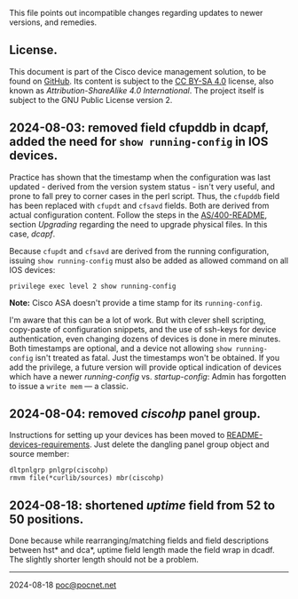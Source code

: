 This file points out incompatible changes regarding updates to newer versions, and remedies.

## License.
This document is part of the Cisco device management solution, to be found on [GitHub](https://github.com/PoC-dev/cisco-erfassung). Its content is subject to the [CC BY-SA 4.0](https://creativecommons.org/licenses/by-sa/4.0/) license, also known as *Attribution-ShareAlike 4.0 International*. The project itself is subject to the GNU Public License version 2.

## 2024-08-03: removed field cfupddb in dcapf, added the need for `show running-config` in IOS devices.
Practice has shown that the timestamp when the configuration was last updated - derived from the version system status - isn't very useful, and prone to fall prey to corner cases in the perl script. Thus, the `cfupddb` field has been replaced with `cfupdt` and `cfsavd` fields. Both are derived from actual configuration content. Follow the steps in the [AS/400-README](as400/README.md#Upgrading), section *Upgrading* regarding the need to upgrade physical files. In this case, *dcapf*.

Because `cfupdt` and `cfsavd` are derived from the running configuration, issuing `show running-config` must also be added as allowed command on all IOS devices:
```
privilege exec level 2 show running-config
```

**Note:** Cisco ASA doesn't provide a time stamp for its `running-config`.

I'm aware that this can be a lot of work. But with clever shell scripting, copy-paste of configuration snippets, and the use of ssh-keys for device authentication, even changing dozens of devices is done in mere minutes. Both timestamps are optional, and a device not allowing `show running-config` isn't treated as fatal. Just the timestamps won't be obtained. If you add the privilege, a future version will provide optical indication of devices which have a newer *running-config* vs. *startup-config*: Admin has forgotten to issue a `write mem` — a classic.

## 2024-08-04: removed *ciscohp* panel group.
Instructions for setting up your devices has been moved to [README-devices-requirements](linux/README-devices-requirements.md). Just delete the dangling panel group object and source member:
```
dltpnlgrp pnlgrp(ciscohp)
rmvm file(*curlib/sources) mbr(ciscohp)
```

## 2024-08-18: shortened *uptime* field from 52 to 50 positions.
Done because while rearranging/matching fields and field descriptions between hst* and dca*, uptime field length made the field wrap in dcadf. The slightly shorter length should not be a problem.

----

2024-08-18 poc@pocnet.net
